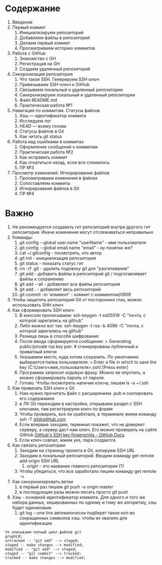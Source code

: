 # Содержание
1. Введение
2. Первый коммит
	1. Инициализируем репозиторий
	2. Добавляем файлы в репозиторий
	3. Делаем первый коммит
	4. Просматриваем историю коммитов
3. Работа с GitHub
	1. Знакомство с GH
	2. Регистрация на GH
	3. Создаем удаленный репозиторий
4. Синхронизация репозитория
	1. Что такое SSH. Генерируем SSH ключ
	2. Привязываем SSH-ключ к GitHub
	3. Связываем локальный и удаленный репозитории
	4. Синхронизируем локальный и удаленный репозитории
	5. Файл README.md
	6. Практическая работа №1
5. Навигация по коммитам. Статусы файлов
	1. Хэш — идентификатор коммита
	2. Исследуем лог
	3. HEAD — всему голова
	4. Статусы файлов в Git
	5. Как читать git status
6. Работа над ошибками в коммитах
	1. Оформление сообщений к коммитам
	2. Практическая работа №2
	3. Как исправить коммит
	4. Как откатиться назад, если все сломалось
	5. ПР №3
7. Просмотр изменений. Игнорирование файлов
	1. Просматриваем изменения в файлах
	2. Сопоставляем коммиты 
	3. Игнорирование файлов в Git
	4. ПР №4
# Важно
1. Не рекомендуется создавать гит репозиторий внутри другого гит репозитория. Иначе изменения могут отслеживаться неправильно
2. Команды:
	1. git config --global user.name "userName" - имя пользователя
	2. git config --global email.name "email" - ну понятно же?
	3. cat ~/.gitconfig - посмотреть, кто автор
	4. git init - инициализация репозитория
	5. git status - показать статус гит
	6. rm -rf .git - удалить подпапку git для "разгитивания"
	7. git add - добавить файлы в репозиторий git / подготавливает файлы к сохранению
	8. git add --all - добавляет все файлы репозитория
	9. git add . - добавляет весь репозиторий
	10. git commit -m 'коммент' - коммит с комментом)0909
3. Чтобы защитить репозиторий Git от посторонних глаз, можно использовать SHH ключ
4. Как сформировать SSH ключ:
	1. В консоли прописываем: ssh-keygen -t ed25519 -C "почта, с которой зарегались на github"
	2. Либо можно вот так: ssh-keygen -t rsa -b 4096 -C "почта, с которой зарегались на github"
	3. Разница лишь в способе шифрования
	4. После ввода сформируется сообщение: > Generating public/private rsa key pair. # сгенерированы публичный и приватный ключи
	5. Указываем место, куда хотим сохранить. По умолчанию выбирается папка пользователя: > Enter a file in which to save the key (C:\Users\<имя_пользователя>\.ssh\):[Press enter]
	6. Программа запросит кодовую фразу. Можно ее опустить, а можно сформировать пароль от пароля.
	7. Готово. Чтобы посмотреть наличие ключа, пишем ls -a ~/.ssh 
5. Как привязать SSH ключ к Git
	1. Нам нужно прочитать файл с расширением .pub и скопировать его содержимое 
	2. в ЛК Git переходим в настройки, открываем раздел с SSH ключами, там регистрируем ключ по форме
	3. Чтобы проверить, все ли сработало, в терминале жмем команду ssh -T git@gitHub.com 
	4. Если впервые заходим, терминал покажет, что не доверяет серверу, а сервер даст нам ключ. Его можно проверить на сайте GitHub [GitHub's SSH key fingerprints - GitHub Docs](https://docs.github.com/en/authentication/keeping-your-account-and-data-secure/githubs-ssh-key-fingerprints).
	5. Если ключ совпал, жмем yes, пара создается.
6. Как связать репозитории
	1. Заходим на страницу проекта в Git, копируем SSH URL
	2. Заходим в локальный репозиторий. Вводим команду get remote add origin SSH URL
		1. origin - это название главного репозитория (?)
	3. Чтобы убедиться, что все заработало пишем команду get remote -v
7. Как синхронизировать ветки
	1. в первый раз пишем git push -u origin master
	2. в последующие разы можно писать просто git push
8. Хэш - основной идентификатор коммита. Для одного и того же набора данных, хешированных по одному и тому же алгоритму, хэш будет одинаковым
	1. git log --one line автоматически подберет такое кол-во сокращенных символов хэш, чтобы их хватило для идентификации


```mermaid
%% описываем полный цикл файлов git
graphLR;
untracked -- "git add" --> staged;
staged -- make changes --> modified;
modified -- "git add" --> staged;
staged -- "git commit" --> tracked;
tracked -- make changes --> modified;
```

